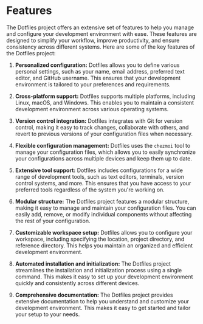 # Features

The Dotfiles project offers an extensive set of features to help you manage and configure your development environment with ease. These features are designed to simplify your workflow, improve productivity, and ensure consistency across different systems. Here are some of the key features of the Dotfiles project:

1. **Personalized configuration:** Dotfiles allows you to define various personal settings, such as your name, email address, preferred text editor, and GitHub username. This ensures that your development environment is tailored to your preferences and requirements.

2. **Cross-platform support:** Dotfiles supports multiple platforms, including Linux, macOS, and Windows. This enables you to maintain a consistent development environment across various operating systems.

3. **Version control integration:** Dotfiles integrates with Git for version control, making it easy to track changes, collaborate with others, and revert to previous versions of your configuration files when necessary.

4. **Flexible configuration management:** Dotfiles uses the `chezmoi` tool to manage your configuration files, which allows you to easily synchronize your configurations across multiple devices and keep them up to date.

5. **Extensive tool support:** Dotfiles includes configurations for a wide range of development tools, such as text editors, terminals, version control systems, and more. This ensures that you have access to your preferred tools regardless of the system you're working on.

6. **Modular structure:** The Dotfiles project features a modular structure, making it easy to manage and maintain your configuration files. You can easily add, remove, or modify individual components without affecting the rest of your configuration.

7. **Customizable workspace setup:** Dotfiles allows you to configure your workspace, including specifying the location, project directory, and reference directory. This helps you maintain an organized and efficient development environment.

8. **Automated installation and initialization:** The Dotfiles project streamlines the installation and initialization process using a single command. This makes it easy to set up your development environment quickly and consistently across different devices.

9. **Comprehensive documentation:** The Dotfiles project provides extensive documentation to help you understand and customize your development environment. This makes it easy to get started and tailor your setup to your needs.
